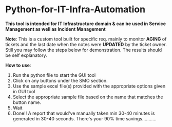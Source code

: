 # Python-for-IT-Infra-Automation
**This tool is intended for IT Infrastructure domain & can be used in Service Management as well as Incident Management**

**Note**: This is a custom tool built for specific req. mainly to monitor **AGING** of tickets and the last date when the notes were **UPDATED** by the ticket owner. Still you may follow the steps below for demonstration. The results should be self explanatory.

**How to use**:
1) Run the python file to start the GUI tool
2) Click on any buttons under the SMO section.
3) Use the sample excel file(s) provided with the appropriate options given in GUI tool
4) Select the appropriate sample file based on the name that matches the button name.
5) Wait
6) Done!! A report that would've manually taken min 30-40 minutes is generated in 30-40 seconds. There's your 90% time savings...........
